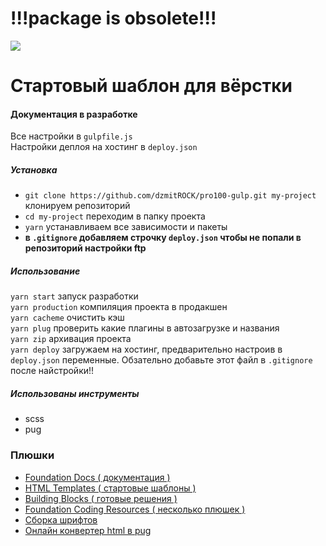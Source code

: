 # !!!package is obsolete!!!
![](https://github.com/dzmitROCK/start/blob/master/app/favicon/android-chrome-512x512.png?raw=true)
# Стартовый шаблон для вёрстки
#### Документация в разработке
Все настройки в `gulpfile.js`   
Настройки деплоя на хостинг в `deploy.json`   
##### Установка
* `git clone https://github.com/dzmitROCK/pro100-gulp.git my-project` клонируем репозиторий
* `cd my-project` переходим в папку проекта
* `yarn` устанавливаем все зависимости и пакеты  
* **в `.gitignore` добавляем строчку `deploy.json` чтобы не попали в репозиторий настройки ftp**     
##### Использование
`yarn start` запуск разработки  
`yarn production` компиляция проекта в продакшен  
`yarn cacheme` очистить кэш  
`yarn plug` проверить какие плагины в автозагрузке и названия  
`yarn zip` архивация проекта  
`yarn deploy` загружаем на хостинг, предварительно настроив в `deploy.json` переменные. Обзательно добавьте этот файл в `.gitignore` после найстройки!!  
##### Использованы инструменты
* scss
* pug

### Плюшки
* [Foundation Docs ( документация )](https://foundation.zurb.com/sites/docs/) 
* [HTML Templates ( стартовые шаблоны )](https://foundation.zurb.com/templates) 
* [Building Blocks ( готовые решения )](https://foundation.zurb.com/building-blocks/index.html) 
* [Foundation Coding Resources ( несколько плюшек )](https://foundation.zurb.com/sites/resources.html) 
* [Сборка шрифтов](https://yadi.sk/d/MQRGiUls3NjPm2) 
* [Онлайн конвертер html в pug](http://html2jade.org/) 
